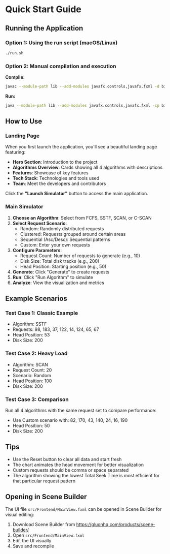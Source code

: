 # Quick Start Guide

## Running the Application

### Option 1: Using the run script (macOS/Linux)
```bash
./run.sh
```

### Option 2: Manual compilation and execution

**Compile:**
```bash
javac --module-path lib --add-modules javafx.controls,javafx.fxml -d bin src/Backend/*.java src/Frontend/*.java src/Main.java
```

**Run:**
```bash
java --module-path lib --add-modules javafx.controls,javafx.fxml -cp bin Main
```

## How to Use

### Landing Page
When you first launch the application, you'll see a beautiful landing page featuring:
- **Hero Section**: Introduction to the project
- **Algorithms Overview**: Cards showing all 4 algorithms with descriptions
- **Features**: Showcase of key features
- **Tech Stack**: Technologies and tools used
- **Team**: Meet the developers and contributors

Click the **"Launch Simulator"** button to access the main application.

### Main Simulator

1. **Choose an Algorithm**: Select from FCFS, SSTF, SCAN, or C-SCAN
2. **Select Request Scenario**: 
   - Random: Randomly distributed requests
   - Clustered: Requests grouped around certain areas
   - Sequential (Asc/Desc): Sequential patterns
   - Custom: Enter your own requests
3. **Configure Parameters**:
   - Request Count: Number of requests to generate (e.g., 10)
   - Disk Size: Total disk tracks (e.g., 200)
   - Head Position: Starting position (e.g., 50)
4. **Generate**: Click "Generate" to create requests
5. **Run**: Click "Run Algorithm" to simulate
6. **Analyze**: View the visualization and metrics

## Example Scenarios

### Test Case 1: Classic Example
- Algorithm: SSTF
- Requests: 98, 183, 37, 122, 14, 124, 65, 67
- Head Position: 53
- Disk Size: 200

### Test Case 2: Heavy Load
- Algorithm: SCAN
- Request Count: 20
- Scenario: Random
- Head Position: 100
- Disk Size: 200

### Test Case 3: Comparison
Run all 4 algorithms with the same request set to compare performance:
- Use Custom scenario with: 82, 170, 43, 140, 24, 16, 190
- Head Position: 50
- Disk Size: 200

## Tips

- Use the Reset button to clear all data and start fresh
- The chart animates the head movement for better visualization
- Custom requests should be comma or space separated
- The algorithm showing the lowest Total Seek Time is most efficient for that particular request pattern

## Opening in Scene Builder

The UI file `src/Frontend/MainView.fxml` can be opened in Scene Builder for visual editing:
1. Download Scene Builder from https://gluonhq.com/products/scene-builder/
2. Open `src/Frontend/MainView.fxml`
3. Edit the UI visually
4. Save and recompile

